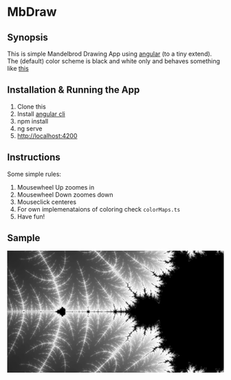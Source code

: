 # MbDraw

## Synopsis

This is simple Mandelbrod Drawing App using [angular](https://angular.io/) (to a tiny extend). The (default) color scheme is black and white only and behaves something like [this](https://tinyurl.com/y7bb4tyg)

## Installation & Running the App

1. Clone this
2. Install [angular cli](https://github.com/angular/angular-cli)
3. npm install
4. ng serve
5. [http://localhost:4200](http://localhost:4200)

## Instructions

Some simple rules:
1. Mousewheel Up zoomes in
2. Mousewheel Down zoomes down
3. Mouseclick centeres
4. For own implemenataions of coloring check `colorMaps.ts`
5. Have fun!

## Sample

![](./Screenshot.png "MbDraw")
